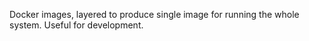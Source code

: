Docker images, layered to produce single image for running the whole system.  Useful for development.
